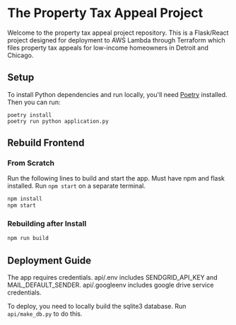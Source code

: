 # The Property Tax Appeal Project

Welcome to the property tax appeal project repository. This is a Flask/React project designed for deployment to AWS Lambda through Terraform which files property tax appeals for low-income homeowners in Detroit and Chicago.

## Setup

To install Python dependencies and run locally, you'll need [Poetry](https://python-poetry.org/) installed. Then you can run:

```
poetry install
poetry run python application.py
```

## Rebuild Frontend

### From Scratch

Run the following lines to build and start the app. Must have npm and flask installed. Run `npm start` on a separate terminal.

```bash
npm install
npm start
```

### Rebuilding after Install

```bash
npm run build
```

## Deployment Guide

The app requires credentials. api/.env includes SENDGRID_API_KEY and MAIL_DEFAULT_SENDER. api/.googleenv includes google drive service credentials.

To deploy, you need to locally build the sqlite3 database. Run `api/make_db.py` to do this.
